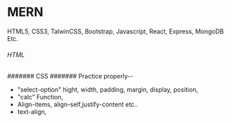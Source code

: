 # MERN
HTML5, CSS3, TalwinCSS, Bootstrap, Javascript, React, Express, MongoDB Etc.

###### HTML #######



####### CSS #######
Practice properly--

* "select-option" hight, width, padding, margin, display, position,
* "calc" Function,
* Align-items, align-self,justify-content etc..
* text-align,
